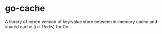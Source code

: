 # go-cache
A library of mixed version of key:value store between in-memory cache and shared cache (i.e. Redis) for Go
